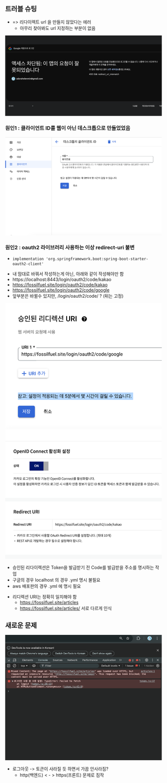 ## 트러블 슈팅 

- => 리다이렉트 url 을 만들지 않았다는 에러
  * 아무리 찾아봐도 url 지정하는 부분이 없음

![img_1.png](../img/2025/0120error.png)

### 원인1 : 클라이언트 ID를 웹이 아닌 데스크톱으로 만들었었음 

![img.png](../img/2025/0120googleConsole.png)

### 원인2 : oauth2 라이브러리 사용하는 이상 redirect-uri 불변
  *     implementation 'org.springframework.boot:spring-boot-starter-oauth2-client'

  * 내 맘대로 바꿔서 작성하는게 아닌, 아래와 같이 작성해야만 함
  * https://localhost:8443/login/oauth2/code/kakao
  * https://fossilfuel.site/login/oauth2/code/kakao
  * https://fossilfuel.site/login/oauth2/code/google
  * 앞부분은 바뀔수 있지만, /login/oauth2/code/ ? (뒤는 고정)

![img_3.png](../img/2025/0120redirectionURI.png)
![img_4.png](../img/2025/0120redirectionURI2.png)

  * 승인된 리다이렉션은 Token을 발급받기 전 Code를 발급받을 주소를 명시하는 작업
  * 구글의 경우 localhost 의 경우 .yml 명시 불필요
  * aws 배포판의 경우 .yml 에 명시 필요 

- 리디렉션 URI는 정확히 일치해야 함
  * https://fossilfuel.site/articles
  * https://fossilfuel.site/articles/ 서로 다르게 인식




## 새로운 문제

![img_2.png](../img/2025/0120newError.png)

- 로그아웃 -> 토큰이 사라질 듯 하면서 가끔 안사라짐?
  * http(백엔드) < - > https(프론트) 문제로 짐작
